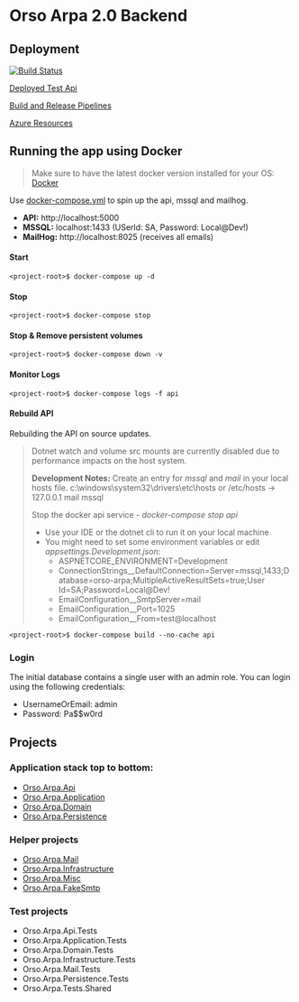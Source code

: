 # Orso Arpa 2.0 Backend

## Deployment
[![Build Status](https://dev.azure.com/OrsoDevOps/Orso.Arpa.Api/_apis/build/status/orso-arpa%20-%201%20-%20CI?branchName=master)](https://dev.azure.com/OrsoDevOps/Orso.Arpa.Api/_build/latest?definitionId=2&branchName=master)

[Deployed Test Api](https://orso-arpa.azurewebsites.net)

[Build and Release Pipelines](https://dev.azure.com/OrsoDevOps/Orso.Arpa.Api)

[Azure Resources](https://portal.azure.com/#@azureorso.onmicrosoft.com/resource/subscriptions/c0b08a7a-5482-41e5-a89a-8805790176c5/resourceGroups/Orso.Arpa/overview)

## Running the app using Docker
>  Make sure to have the latest docker version installed for your OS: [Docker](https://www.docker.com/get-started)

Use [docker-compose.yml](./docker-compose.yml) to spin up the api, mssql and mailhog.
- **API:** http://localhost:5000
- **MSSQL:** localhost:1433 (USerId: SA, Password: Local@Dev!)
- **MailHog:**  http://localhost:8025 (receives all emails)

#### Start
```shell
<project-root>$ docker-compose up -d
```
#### Stop
```shell
<project-root>$ docker-compose stop
```
#### Stop & Remove persistent volumes
```shell
<project-root>$ docker-compose down -v
```
#### Monitor Logs
```shell
<project-root>$ docker-compose logs -f api
```
#### Rebuild API
Rebuilding the API on source updates.
> Dotnet watch and volume src mounts are currently disabled due to performance impacts on the host system.
>
> **Development Notes:**
> Create an entry for *mssql* and *mail* in your local hosts file.
> c:\windows\system32\drivers\etc\hosts or /etc/hosts
> -> 127.0.0.1 mail mssql
>
> Stop the docker api service - *docker-compose stop api*
> - Use your IDE or the dotnet cli to run it on your local machine
> - You might need to set some environment variables or edit *appsettings.Development.json*:
>    - ASPNETCORE_ENVIRONMENT=Development
>    - ConnectionStrings__DefaultConnection=Server=mssql,1433;Database=orso-arpa;MultipleActiveResultSets=true;User Id=SA;Password=Local@Dev!
>    - EmailConfiguration__SmtpServer=mail
>    - EmailConfiguration__Port=1025
>    - EmailConfiguration__From=test@localhost
```shell
<project-root>$ docker-compose build --no-cache api
```

### Login
The initial database contains a single user with an admin role. You can login using the following credentials:
* UsernameOrEmail: admin
* Password: Pa$$w0rd

## Projects

### Application stack top to bottom:

* [Orso.Arpa.Api](Orso.Arpa.Api/README.MD)
* [Orso.Arpa.Application](Orso.Arpa.Application/README.MD)
* [Orso.Arpa.Domain](Orso.Arpa.Domain/README.MD)
* [Orso.Arpa.Persistence](Orso.Arpa.Persistence/README.MD)

### Helper projects

* [Orso.Arpa.Mail](Orso.Arpa.Mail/README.MD)
* [Orso.Arpa.Infrastructure](Orso.Arpa.Infrastructure/README.MD)
* [Orso.Arpa.Misc](Orso.Arpa.Misc/README.MD)
* [Orso.Arpa.FakeSmtp](Orso.Arpa.FakeSmtp/README.MD)

### Test projects

* Orso.Arpa.Api.Tests
* Orso.Arpa.Application.Tests
* Orso.Arpa.Domain.Tests
* Orso.Arpa.Infrastructure.Tests
* Orso.Arpa.Mail.Tests
* Orso.Arpa.Persistence.Tests
* Orso.Arpa.Tests.Shared
